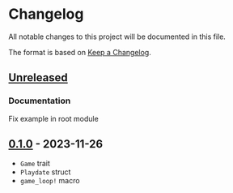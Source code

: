 # Changelog

All notable changes to this project will be documented in this file.

The format is based on [Keep a Changelog](https://keepachangelog.com/en/1.0.0/).


## [Unreleased]

### Documentation

Fix example in root module

## [0.1.0] - 2023-11-26

* `Game` trait
* `Playdate` struct
* `game_loop!` macro

[Unreleased]: https://github.com/jcornaz/crankit-game-loop/compare/v0.1.0...HEAD
[0.1.0]: https://github.com/jcornaz/crankit-game-loop/compare/...v0.1.0
